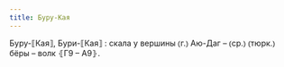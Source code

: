 ```yaml
---
title: Буру-Кая
---
```


Буру-⟦Кая⟧, Бури-⟦Кая⟧
: скала у вершины ⦅г.⦆ Аю-Даг – ⦅ср.⦆ ⦅тюрк.⦆ бёры – волк ⦃Г9 – А9⦄.
